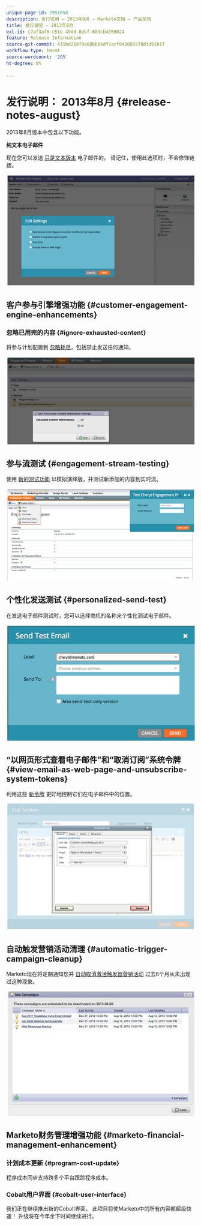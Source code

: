 ```yaml
---
unique-page-id: 2951058
description: 发行说明 — 2013年8月 — Marketo文档 — 产品文档
title: 发行说明 — 2013年8月
exl-id: c7af3af8-c51e-49dd-8ebf-803cb4350024
feature: Release Information
source-git-commit: 431bd258f9a68bbb9df7acf043085578d3d91b1f
workflow-type: tm+mt
source-wordcount: '205'
ht-degree: 0%

---
```


# 发行说明： 2013年8月 {#release-notes-august}

2013年8月版本中包含以下功能。

**纯文本电子邮件**

现在您可以发送 [只是文本版本](/help/marketo/product-docs/email-marketing/general/creating-an-email/create-a-text-only-email.md) 电子邮件的。 请记住，使用此选项时，不会修饰链接。

![](assets/image2014-9-22-16-3a34-3a15.png)

## 客户参与引擎增强功能 {#customer-engagement-engine-enhancements}

### 忽略已用完的内容 {#ignore-exhausted-content}

将参与计划配置到 [忽略耗尽](/help/marketo/product-docs/email-marketing/drip-nurturing/using-engagement-programs/disable-and-enable-exhausted-content-notifications.md)，包括禁止发送任何通知。

![](assets/image2014-9-22-16-3a34-3a37.png)

## 参与流测试 {#engagement-stream-testing}

使用 [新的测试功能](/help/marketo/product-docs/email-marketing/drip-nurturing/engagement-program-streams/test-an-engagement-stream.md) 以模拟演绎版，并测试新添加的内容到实时流。

![](assets/image2014-9-22-16-3a34-3a56.png)

## 个性化发送测试 {#personalized-send-test}

在发送电子邮件测试时，您可以选择商机的名称来个性化测试电子邮件。

![](assets/image2014-9-22-16-3a35-3a15.png)

## “以网页形式查看电子邮件”和“取消订阅”系统令牌 {#view-email-as-web-page-and-unsubscribe-system-tokens}

利用这些 [新令牌](/help/marketo/product-docs/email-marketing/general/using-tokens/system-tokens-glossary.md) 更好地控制它们在电子邮件中的位置。

![](assets/image2014-9-22-16-3a35-3a38.png)

## 自动触发营销活动清理 {#automatic-trigger-campaign-cleanup}

Marketo现在将定期通知您并 [自动取消激活触发器营销活动](/help/marketo/product-docs/core-marketo-concepts/smart-campaigns/using-smart-campaigns/automatic-trigger-campaign-cleanup.md) 过去6个月从未出现过这种现象。

![](assets/image2014-9-22-16-3a36-3a2.png)

## Marketo财务管理增强功能 {#marketo-financial-management-enhancement}

### 计划成本更新  {#program-cost-update}

程序成本同步支持跨多个平台跟踪程序成本。

### Cobalt用户界面 {#cobalt-user-interface}

我们正在继续推出新的Cobalt界面。 此项目将使Marketo中的所有内容都超级快速！ 升级将在今年余下时间继续进行。
